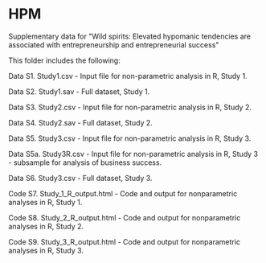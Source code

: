 # HPM
Supplementary data for "Wild spirits: Elevated hypomanic tendencies are associated with entrepreneurship and entrepreneurial success"

This folder includes the following: 

Data S1. Study1.csv - Input file for non-parametric analysis in R, Study 1.

Data S2. Study1.sav - Full dataset, Study 1.

Data S3. Study2.csv - Input file for non-parametric analysis in R, Study 2.

Data S4. Study2.sav - Full dataset, Study 2.

Data S5. Study3.csv - Input file for non-parametric analysis in R, Study 3.

Data S5a. Study3R.csv - Input file for non-parametric analysis in R, Study 3 - subsample for analysis of business success.

Data S6. Study3.csv - Full dataset, Study 3.

Code S7. Study_1_R_output.html - Code and output for nonparametric analyses in R, Study 1.

Code S8. Study_2_R_output.html - Code and output for nonparametric analyses in R, Study 2.

Code S9. Study_3_R_output.html - Code and output for nonparametric analyses in R, Study 3.

